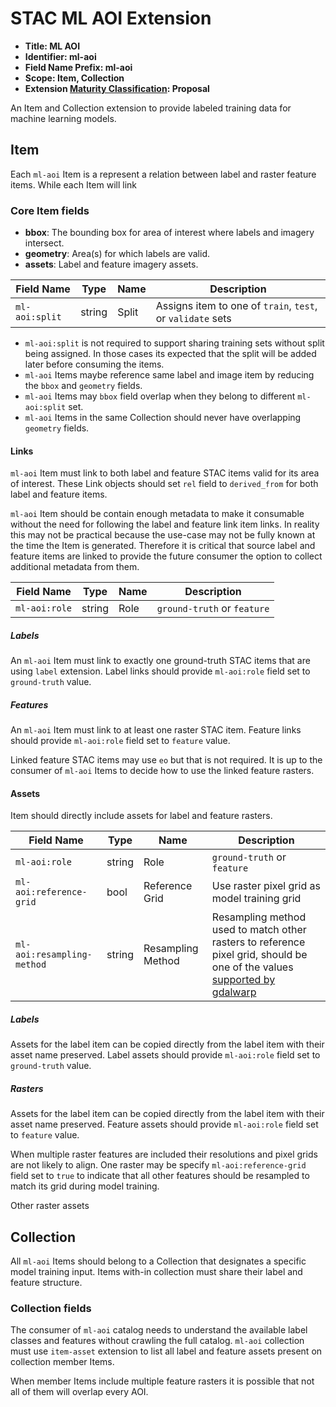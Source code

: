 # STAC ML AOI Extension

- **Title: ML AOI**
- **Identifier: ml-aoi**
- **Field Name Prefix: ml-aoi**
- **Scope: Item, Collection**
- **Extension [Maturity Classification](https://github.com/radiantearth/stac-api-spec/blob/master/extensions/README.md#extension-maturity): Proposal**

An Item and Collection extension to provide labeled training data for machine learning models.

## Item

Each `ml-aoi` Item is a represent a relation between label and raster feature items.
While each Item will link

### Core Item fields

* **bbox**: The bounding box for area of interest where labels and imagery intersect.
* **geometry**: Area(s) for which labels are valid.
* **assets**: Label and feature imagery assets.


| Field Name | Type | Name | Description |
|------------|------|------|-------------|
| `ml-aoi:split` | string | Split | Assigns item to one of `train`, `test`, or `validate` sets |

* `ml-aoi:split` is not required to support sharing training sets without split being assigned.
In those cases its expected that the split will be added later before consuming the items.
* `ml-aoi` Items maybe reference same label and image item by reducing the `bbox` and `geometry` fields.
* `ml-aoi` Items may `bbox` field overlap when they belong to different `ml-aoi:split` set.
* `ml-aoi` Items in the same Collection should never have overlapping `geometry` fields.

#### Links

`ml-aoi` Item must link to both label and feature STAC items valid for its area of interest.
These Link objects should set `rel` field to `derived_from` for both label and feature items.

`ml-aoi` Item should be contain enough metadata to make it consumable without the need for following the label and feature link item links. In reality this may not be practical because the use-case may not be fully known at the time the Item is generated. Therefore it is critical that source label and feature items are linked to provide the future consumer the option to collect additional metadata from them.

| Field Name | Type | Name | Description |
|------------|------|------|-------------|
| `ml-aoi:role` | string | Role | `ground-truth` or `feature` |

##### Labels

An `ml-aoi` Item must link to exactly one ground-truth STAC items that are using `label` extension.
Label links should provide `ml-aoi:role` field set to `ground-truth` value.

##### Features

An `ml-aoi` Item must link to at least one raster STAC item.
Feature links should provide `ml-aoi:role` field set to `feature` value.

Linked feature STAC items may use `eo` but that is not required.
It is up to the consumer of `ml-aoi` Items to decide how to use the linked feature rasters.


#### Assets

Item should directly include assets for label and feature rasters.

| Field Name | Type | Name | Description |
|------------|------|------|-------------|
| `ml-aoi:role` | string | Role | `ground-truth` or `feature` |
| `ml-aoi:reference-grid` | bool | Reference Grid | Use raster pixel grid as model training grid |
| `ml-aoi:resampling-method` | string | Resampling Method | Resampling method used to match other rasters to reference pixel grid, should be one of the values [supported by gdalwarp](https://gdal.org/programs/gdalwarp.html#cmdoption-gdalwarp-r) |

##### Labels

Assets for the label item can be copied directly from the label item with their asset name preserved.
Label assets should provide `ml-aoi:role` field set to `ground-truth` value.

##### Rasters

Assets for the label item can be copied directly from the label item with their asset name preserved.
Feature assets should provide `ml-aoi:role` field set to `feature` value.

When multiple raster features are included their resolutions and pixel grids are not likely to align.
One raster may be specify `ml-aoi:reference-grid` field set to `true` to indicate that all other features
should be resampled to match its grid during model training.

Other raster assets


## Collection

All `ml-aoi` Items should belong to a Collection that designates a specific model training input.
Items with-in collection must share their label and feature structure.

### Collection fields

The consumer of `ml-aoi` catalog needs to understand the available label classes and features without crawling the full catalog.
`ml-aoi` collection must use `item-asset` extension to list all label and feature assets present on collection member Items.

When member Items include multiple feature rasters it is possible that not all of them will overlap every AOI.
